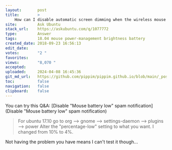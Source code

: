 ```yaml
---
layout:       post
title:        >
    How can I disable automatic screen dimming when the wireless mouse has low battery?
site:         Ask Ubuntu
stack_url:    https://askubuntu.com/q/1077772
type:         Answer
tags:         18.04 mouse power-management brightness battery
created_date: 2018-09-23 16:56:13
edit_date:    
votes:        "2 "
favorites:    
views:        "8,070 "
accepted:     
uploaded:     2024-04-08 16:45:36
git_md_url:   https://github.com/pippim/pippim.github.io/blob/main/_posts/2018/2018-09-23-How-can-I-disable-automatic-screen-dimming-when-the-wireless-mouse-has-low-battery_.md
toc:          false
navigation:   false
clipboard:    false
---
```


You can try this Q&A: [Disable &quot;Mouse battery low&quot; spam notification](Disable &quot;Mouse battery low&quot; spam notification)

> For ubuntu 17.10 go to org --> gnome --> settings-daemon --> plugins  
> --> power Alter the "percentage-low" setting to what you want. I changed from 10% to 4%.  

Not having the problem you have means I can't test it though...
